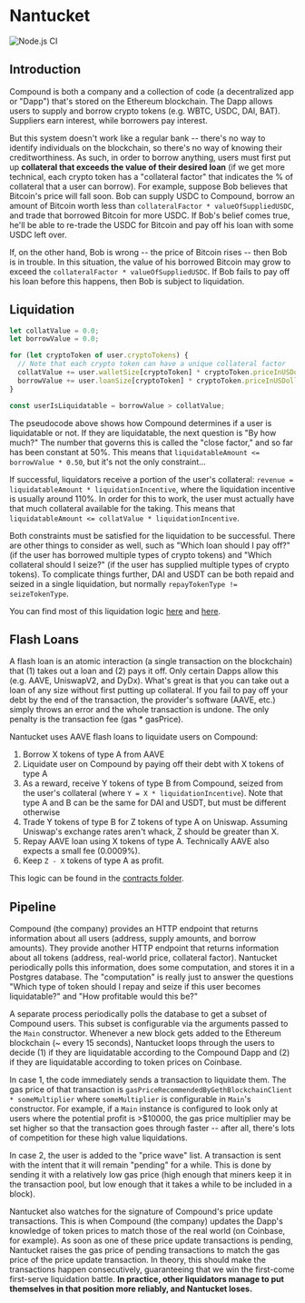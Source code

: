 # Nantucket

![Node.js CI](https://github.com/haydenshively/nantucket/workflows/Node.js%20CI/badge.svg)

## Introduction

Compound is both a company and a collection of code (a decentralized app or "Dapp") that's stored on the Ethereum blockchain. The Dapp allows users to supply and
borrow crypto tokens (e.g. WBTC, USDC, DAI, BAT). Suppliers earn interest, while borrowers pay interest.

But this system doesn't work like a regular bank -- there's no way to identify individuals on the blockchain, so there's no way of knowing their creditworthiness. As such, in order to borrow anything, users must first put up **collateral that exceeds the value of their desired loan** (if we get more technical, each crypto
token has a "collateral factor" that indicates the % of collateral that a user can borrow). For example, suppose Bob believes that Bitcoin's price will fall soon.
Bob can supply USDC to Compound, borrow an amount of Bitcoin worth less than `collateralFactor * valueOfSuppliedUSDC`, and trade that borrowed Bitcoin for more
USDC. If Bob's belief comes true, he'll be able to re-trade the USDC for Bitcoin and pay off his loan with some USDC left over.

If, on the other hand, Bob is wrong -- the price of Bitcoin rises -- then Bob is in trouble. In this situation, the value of his borrowed Bitcoin may grow to exceed
the `collateralFactor * valueOfSuppliedUSDC`. If Bob fails to pay off his loan before this happens, then Bob is subject to liquidation.

## Liquidation

```js
let collatValue = 0.0;
let borrowValue = 0.0;

for (let cryptoToken of user.cryptoTokens) {
  // Note that each crypto token can have a unique collateral factor
  collatValue += user.walletSize[cryptoToken] * cryptoToken.priceInUSDollars * cryptoToken.collateralFactor;
  borrowValue += user.loanSize[cryptoToken] * cryptoToken.priceInUSDollars;
}

const userIsLiquidatable = borrowValue > collatValue;
```

The pseudocode above shows how Compound determines if a user is liquidatable or not. If they are liquidatable, the next question is "By how much?" The number that governs this is called the "close factor," and so far has been constant at 50%. This means that `liquidatableAmount <= borrowValue * 0.50`, but it's not the only constraint...

If successful, liquidators receive a portion of the user's collateral: `revenue = liquidatableAmount * liquidationIncentive`, where the liquidation incentive is usually around 110%. In order for this to work, the user must actually have that much collateral available for the taking. This means that
`liquidatableAmount <= collatValue * liquidationIncentive`.

Both constraints must be satisfied for the liquidation to be successful. There are other things to consider as well, such as "Which loan should I pay off?" (if the
user has borrowed multiple types of crypto tokens) and "Which collateral should I seize?" (if the user has supplied multiple types of crypto tokens). To complicate
things further, DAI and USDT can be both repaid and seized in a single liquidation, but normally `repayTokenType != seizeTokenType`.

You can find most of this liquidation logic [here](./src/database/tableusers.js) and [here](./src/candidate.js).

## Flash Loans

A flash loan is an atomic interaction (a single transaction on the blockchain) that (1) takes out a loan and (2) pays it off. Only certain Dapps allow this (e.g.
AAVE, UniswapV2, and DyDx). What's great is that you can take out a loan of any size without first putting up collateral. If you fail to pay off your debt by the
end of the transaction, the provider's software (AAVE, etc.) simply throws an error and the whole transaction is undone. The only penalty is the transaction fee
(gas * gasPrice).

Nantucket uses AAVE flash loans to liquidate users on Compound:
1. Borrow X tokens of type A from AAVE
2. Liquidate user on Compound by paying off their debt with X tokens of type A
3. As a reward, receive Y tokens of type B from Compound, seized from the user's collateral (where `Y = X * liquidationIncentive`). Note that type A and B can be
the same for DAI and USDT, but must be different otherwise
4. Trade Y tokens of type B for Z tokens of type A on Uniswap. Assuming Uniswap's exchange rates aren't whack, Z should be greater than X.
5. Repay AAVE loan using X tokens of type A. Technically AAVE also expects a small fee (0.0009%).
6. Keep `Z - X` tokens of type A as profit.

This logic can be found in the [contracts folder](./contracts).

## Pipeline

Compound (the company) provides an HTTP endpoint that returns information about all users (address, supply amounts, and borrow amounts). They provide another HTTP
endpoint that returns information about all tokens (address, real-world price, collateral factor). Nantucket periodically polls this information, does some
computation, and stores it in a Postgres database. The "computation" is really just to answer the questions "Which type of token should I repay and seize if this
user becomes liquidatable?" and "How profitable would this be?"

A separate process periodically polls the database to get a subset of Compound users. This subset is configurable via the arguments passed to the `Main`
constructor. Whenever a new block gets added to the Ethereum blockchain (~ every 15 seconds), Nantucket loops through the users to decide (1) if they are
liquidatable according to the Compound Dapp and (2) if they are liquidatable according to token prices on Coinbase.

In case 1, the code immediately sends a transaction to liquidate them. The gas price of that transaction is
`gasPriceRecommendedByGethBlockchainClient * someMultiplier` where `someMultiplier` is configurable in `Main`'s constructor. For example, if a `Main` instance is
configured to look only at users where the potential profit is >$10000, the gas price multiplier may be set higher so that the transaction goes through faster --
after all, there's lots of competition for these high value liquidations.

In case 2, the user is added to the "price wave" list. A transaction is sent with the intent that it will remain "pending" for a while. This is done by sending it
with a relatively low gas price (high enough that miners keep it in the transaction pool, but low enough that it takes a while to be included in a block).

Nantucket also watches for the signature of Compound's price update transactions. This is when Compound (the company) updates the Dapp's knowledge of token prices
to match those of the real world (on Coinbase, for example). As soon as one of these price update transactions is pending, Nantucket raises the gas price of pending
transactions to match the gas price of the price update transaction. In theory, this should make the transactions happen consecutively, guaranteeing that we win the
first-come first-serve liquidation battle. **In practice, other liquidators manage to put themselves in that position more reliably, and Nantucket loses.**
